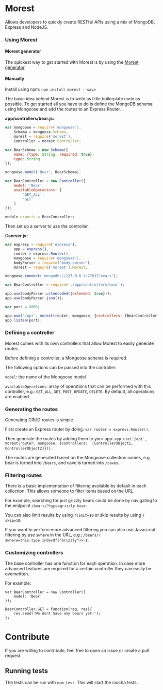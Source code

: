 # Morest #

Allows developers to quickly create RESTful APIs using a mix of MongoDB, Express and NodeJS.

### Using Morest ###

#### Morest generator ####
The quickest way to get started with Morest is by using the [Morest generator](https://github.com/Robinfr/generator-morest).

#### Manually ####

Install using npm: `npm install morest --save`

The basic idea behind Morest is to write as little boilerplate code as possible. To get started all you have to do is
define the MongoDB schema using Mongoose and add the routes to an Express Router.
 
**app/controllers/bear.js:**

```javascript
var mongoose = require('mongoose'), 
    Schema = mongoose.Schema,
    morest = require('morest'),
    Controller = morest.Controller;

var BearSchema = new Schema({
    name: {type: String, required: true},
    type: String
});

mongoose.model('Bear', BearSchema);

var BearController = new Controller({
    model: 'Bear',
    availableOperations: [
        'GET_ALL',
        'GET'
    ]
});

module.exports = BearController;
```

Then set up a server to use the controller.

G**server.js:**

```javascript
var express = require('express'),
    app = express(),
    router = express.Router(),
    mongoose = require('mongoose'),
    bodyParser = require('body-parser'),
    morest = require('morest').Morest;

mongoose.connect('mongodb://127.0.0.1:27017/bears');

var BearController = require('./app/controllers/bear');

app.use(bodyParser.urlencoded({extended: true}));
app.use(bodyParser.json());

var port = 8000;

app.use('/api', morest(router, mongoose, {controllers: [BearController]}));
app.listen(port);
```

### Defining a controller ###
Morest comes with its own controllers that allow Morest to easily generate routes. 

Before defining a controller, a Mongoose schema is required.

The following options can be passed into the controller:

`model`: the name of the Mongoose model

`availableOperations`: array of operations that can be performed with this controller, e.g.: `GET_ALL`, `GET`, 
`POST`, `UPDATE`, `DELETE`. By default, all operations are enabled.

### Generating the routes ###
Generating CRUD routes is simple. 

First create an Express router by doing: `var router = express.Router()`.

Then generate the routes by adding them to your app: `app.use('/api', morest(router, mongoose, {controllers: 
[ControllerObject1, ControllerObject2]}))`.

The routes are generated based on the Mongoose collection names, e.g. bear is turned into `/bears`, and cave is turned 
into `/caves`.

### Filtering routes ###
There is a basic implementation of filtering available by default in each collection. This allows someone to filter 
items based on the URL. 

For example, searching for just grizzly bears could be done by navigating to the endpoint `/bears/?type=grizzly bear`.

You can also limit results by using `?limit=10` or skip results by using `?skip=10`.

If you want to perform more advanced filtering you can also use Javascript filtering by use `$where` in the URL, 
e.g.: `/bears/?$where=this.type.indexOf("Grizzly")>-1`.

### Customizing controllers ###
The base controller has one function for each operation. In case more advanced features are required for a certain 
controller they can easily be overwritten. 

For example:

```
var BearController = new Controller({
    model: 'Bear'
});

BearController.GET = function(req, res){
    res.send('We dont have any bears yet!');
};
```

# Contribute #
If you are willing to contribute, feel free to open an issue or create a pull request.


## Running tests ##
The tests can be run with ``npm test``. This will start the mocha tests.
